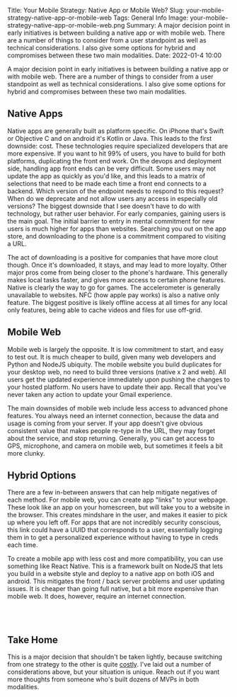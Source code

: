 Title: Your Mobile Strategy: Native App or Mobile Web?Slug: your-mobile-strategy-native-app-or-mobile-webTags: General InfoImage: your-mobile-strategy-native-app-or-mobile-web.pngSummary: A major decision point in early initiatives is between building a native app or with mobile web. There are a number of things to consider from a user standpoint as well as technical considerations. I also give some options for hybrid and compromises between these two main modalities.Date: 2022-01-4 10:00A major decision point in early initiatives is between building a native app or with mobile web. There are a number of things to consider from a user standpoint as well as technical considerations. I also give some options for hybrid and compromises between these two main modalities.## Native AppsNative apps are generally built as platform specific. On iPhone that's Swift or Objective C and on android it's Kotlin or Java. This leads to the first downside: cost. These technologies require specialized developers that are more expensive. If you want to hit 99% of users, you have to build for both platforms, duplicating the front end work. On the devops and deployment side, handling app front ends can be very difficult. Some users may not update the app as quickly as you'd like, and this leads to a matrix of selections that need to be made each time a front end connects to a backend. Which version of the endpoint needs to respond to this request? When do we deprecate and not allow users any access in especially old versions? The biggest downside that I see doesn't have to do with technology, but rather user behavior. For early companies, gaining users is the main goal. The initial barrier to entry in mental commitment for new users is much higher for apps than websites. Searching you out on the app store, and downloading to the phone is a commitment compared to visiting a URL.The act of downloading is a positive for companies that have more clout though. Once it's downloaded, it stays, and may lead to more loyalty. Other major pros come from being closer to the phone's hardware. This generally makes local tasks faster, and gives more access to certain phone features. Native is clearly the way to go for games. The accelerometer is generally unavailable to websites. NFC (how apple pay works) is also a native only feature. The biggest positive is likely offline access at all times for any local only features, being able to cache videos and files for use off-grid.## Mobile WebMobile web is largely the opposite. It is low commitment to start, and easy to test out. It is much cheaper to build, given many web developers and Python and NodeJS ubiquity. The mobile website you build duplicates for your desktop web, no need to build three versions (native x 2 and web). All users get the updated experience immediately upon pushing the changes to your hosted platform. No users have to update their app. Recall that you've never taken any action to update your Gmail experience.The main downsides of mobile web include less access to advanced phone features. You always need an internet connection, because the data and usage is coming from your server. If your app doesn't give obvious consistent value that makes people re-type in the URL, they may forget about the service, and stop returning. Generally, you can get access to GPS, microphone, and camera on mobile web, but sometimes it feels a bit more clunky.## Hybrid OptionsThere are a few in-between answers that can help mitigate negatives of each method. For mobile web, you can create app "links" to your webpage. These look like an app on your homescreen, but will take you to a website in the browser. This creates mindshare in the user, and makes it easier to pick up where you left off. For apps that are not incredibly security conscious, this link could have a UUID that corresponds to a user, essentially logging them in to get a personalized experience without having to type in creds each time.To create a mobile app with less cost and more compatibility, you can use something like React Native. This is a framework built on NodeJS that lets you build in a website style and deploy to a native app on both iOS and android. This mitigates the front / back server problems and user updating issues. It is cheaper than going full native, but a bit more expensive than mobile web. It does, however, require an internet connection.<br><br>## Take HomeThis is a major decision that shouldn't be taken lightly, because switching from one strategy to the other is quite [costly](/budget?ref=mvpengineer.com). I've laid out a number of considerations above, but your situation is unique. Reach out if you want more thoughts from someone who's built dozens of MVPs in both modalities.